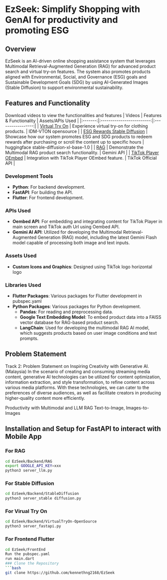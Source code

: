 # EzSeek: Simplify Shopping with GenAI for productivity and promoting ESG


## Overview
EzSeek is an AI-driven online shopping assistance system that leverages Multimodal Retrieval-Augmented Generation (RAG) for advanced product search and virtual try-on features. The system also promotes products aligned with Environmental, Social, and Governance (ESG) goals and Sustainable Development Goals (SDG) by using AI-Generated Images (Stable Diffusion) to support environmental sustainability.

## Features and Functionality
Download videos to view the functionalities and features
| Videos | Features & Functionality | Assets/APIs Used |
|:-------:|:-------------------------:|:-----------------:|
| [Virtual Try On](Videos/Virtual_Try_on.mp4) | Experience virtual try-on for clothing products. | IDM-VTON opensource |
| [ESG Rewards Stable Diffusion](Videos/ESG_Rewards_Stable_Diffusion.mp4) | Showcase how our system promotes ESG and SDG products to redeem rewards after purchasing or scroll the content up to specific hours | huggingface stable-diffusion-xl-base-1.0 |
| [RAG](Videos/RAG.mp4) | Demonstrate the Multimodal RAG product search functionality. | Gemini API |
| [TikTok Player OEmbed](Videos/TikTok_player_OEmbed.mp4) | Integration with TikTok Player OEmbed feature. | TikTok Official API |

### Development Tools
- **Python**: For backend development.
- **FastAPI**: For building the API.
- **Flutter**: For frontend development.

### APIs Used
- **Oembed API**: For embedding and integrating content for TikTok Player in main screen and TikTok auth Url using Oembed API.
- **Gemini AI API**: Utilized for developing the Multimodal Retrieval-Augmented Generation (RAG) model, including the latest Gemini Flash model capable of processing both image and text inputs.

### Assets Used
- **Custom Icons and Graphics**: Designed using TikTok logo horizontal logo

### Libraries Used
- **Flutter Packages**: Various packages for Flutter development in pubspec.yaml
- **Python Packages**: Various packages for Python development.
  - **Pandas**: For reading and preprocessing data.
  - **Google Text Embedding Model**: To embed product data into a FAISS vector database for RAG-based product search.
  - **LangChain**: Used for developing the multimodal RAG AI model, which suggests products based on user image conditions and text prompts.

## Problem Statement
Track 2: Problem Statement on Inspiring Creativity with Generative AI. (Malaysia)
In the scenario of creating and consuming streaming media content, generative AI technologies can be utilized for content optimization, information extraction, and style transformation, to refine content across various media platforms. With these technologies, we can cater to the preferences of diverse audiences, as well as facilitate creators in producing higher-quality content more efficiently.

Productivity with Multimodal and LLM RAG
Text-to-Image,
Images-to-Images
## Installation and Setup for FastAPI to interact with Mobile App
### For RAG
```bash
cd EzSeek/Backend/RAG
export GOOGLE_API_KEY=xxx
python3 server_llm.py
```
### For Stable Diffusion
```bash
cd EzSeek/Backend/StableDiffusion
python3 server_stable diffusion.py
```

### For Virual Try On
```bash
cd EzSeek/Backend/VirtualTryOn-OpenSource
python3 server_fastapi.py
```

### For Frontend Flutter
```bash
cd EzSeek/FrontEnd
Run the pubspec.yaml
run main.dart
### Clone the Repository
```bash
git clone https://github.com/kennethng2168/EzSeek
